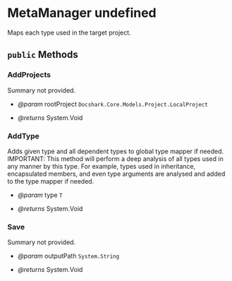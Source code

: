 # MetaManager undefined

Maps each type used in the target project.



## `public` Methods

### AddProjects

Summary not provided.

- *@param* rootProject `Docshark.Core.Models.Project.LocalProject`

- *@returns* System.Void

### AddType

Adds given type and all dependent types to global type mapper if needed. 
IMPORTANT: This method will perform a deep analysis of all types used in any manner by this type. 
For example, types used in inheritance, encapsulated members, and even type arguments are analysed
and added to the type mapper if needed.

- *@param* type `T`

- *@returns* System.Void

### Save

Summary not provided.

- *@param* outputPath `System.String`

- *@returns* System.Void